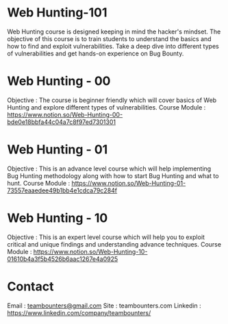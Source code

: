 # Web Hunting-101
Web Hunting course is designed keeping in mind the hacker's mindset. The objective of this course is to train students to understand the basics and how to find and exploit vulnerabilities. Take a deep dive into different types of vulnerabilities and get hands-on experience on Bug Bounty.


# Web Hunting - 00 
Objective : The course is beginner friendly which will cover basics of Web Hunting and explore different types of vulnerabilities.
  Course Module : https://www.notion.so/Web-Hunting-00-bde0e18bbfa44c04a7c8f97ed7301301
  
# Web Hunting - 01
Objective : This is an advance level course which will help implementing Bug Hunting methodology along with how to start
Bug Hunting and what to hunt.
Course Module : https://www.notion.so/Web-Hunting-01-73557eaaedee49b1bb4e1cdca79c284f 

# Web Hunting - 10
Objective : This is an expert level course which will help you to exploit critical and unique findings and understanding advance techniques.
Course Module : https://www.notion.so/Web-Hunting-10-01610b4a3f5b4526b6aac1267e4a0925

# Contact 
Email : teambounters@gmail.com
Site : teambounters.com
Linkedin : https://www.linkedin.com/company/teambounters/

